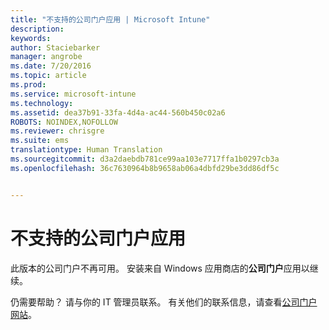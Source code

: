 ```yaml
---
title: "不支持的公司门户应用 | Microsoft Intune"
description: 
keywords: 
author: Staciebarker
manager: angrobe
ms.date: 7/20/2016
ms.topic: article
ms.prod: 
ms.service: microsoft-intune
ms.technology: 
ms.assetid: dea37b91-33fa-4d4a-ac44-560b450c02a6
ROBOTS: NOINDEX,NOFOLLOW
ms.reviewer: chrisgre
ms.suite: ems
translationtype: Human Translation
ms.sourcegitcommit: d3a2daebdb781ce99aa103e7717ffa1b0297cb3a
ms.openlocfilehash: 36c7630964b8b9658ab06a4dbfd29be3dd86df5c


---
```


# 不支持的公司门户应用
此版本的公司门户不再可用。 安装来自 Windows 应用商店的**公司门户**应用以继续。


仍需要帮助？ 请与你的 IT 管理员联系。 有关他们的联系信息，请查看[公司门户网站](http://portal.manage.microsoft.com)。



<!--HONumber=Aug16_HO4-->


